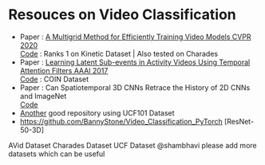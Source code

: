 # Resouces on Video Classification

- Paper : [A Multigrid Method for Efficiently Training Video Models CVPR 2020](https://paperswithcode.com/paper/a-multigrid-method-for-efficiently-training#code)<br />
  [Code](https://github.com/facebookresearch/SlowFast) : Ranks 1 on Kinetic Dataset | Also tested on Charades
- Paper : [Learning Latent Sub-events in Activity Videos Using Temporal Attention Filters AAAI 2017](https://paperswithcode.com/paper/learning-latent-sub-events-in-activity-videos#code) <br />
  [Code](https://github.com/piergiaj/latent-subevents) : COIN Dataset
- Paper : Can Spatiotemporal 3D CNNs Retrace the History of 2D CNNs and ImageNet<br />
  [Code](https://github.com/kenshohara/video-classification-3d-cnn-pytorch)
- [Another](https://github.com/Yidadaa/Pytorch-Video-Classification) good repository using UCF101 Dataset
- https://github.com/BannyStone/Video_Classification_PyTorch [ResNet-50-3D]

AVid Dataset
Charades Dataset
UCF Dataset
@shambhavi please add more datasets which can be useful
